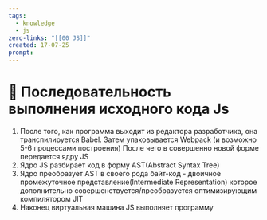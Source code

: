 ```yaml
---
tags:
  - knowledge
  - js
zero-links: "[[00 JS]]"
created: 17-07-25
prompt:
---
```

# 📑 Последовательность выполнения исходного кода Js

1) После того, как программа выходит из редактора разработчика, она транспилируется Babel. Затем упаковывается Webpack (и возможно 5-6 процессами построения) После чего в совершенно новой форме передается ядру JS
2) Ядро JS разбирает код в форму AST(Abstract Syntax Tree)
3) Ядро преобразует AST в своего рода байт-код - двоичное промежуточное представление(Intermediate Representation) которое дополнительно совершенствуется/преобразуется оптимизирующим компилятором JIT
4) Наконец виртуальная машина JS выполняет программу